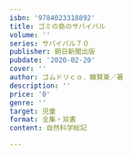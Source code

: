 ```yaml
---
isbn: '9784023318892'
title: ゴミの島のサバイバル
volume: ''
series: サバイバル７０
publisher: 朝日新聞出版
pubdate: '2020-02-20'
cover: ''
author: ゴムドリｃｏ．韓賢東／著
description: ''
price: '0'
genre: ''
target: 児童
format: 全集・双書
content: 自然科学総記

---
```

